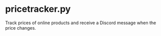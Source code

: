 # pricetracker.py
 Track prices of online products and receive a Discord message when the price changes.
